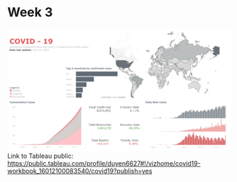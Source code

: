 # Week 3
![Tableau](https://github.com/trungduyen0220/coderschool-devC/blob/master/Week%203/covid19.gif)
Link to Tableau public: 
https://public.tableau.com/profile/duyen6627#!/vizhome/covid19-workbook_16012100083540/covid19?publish=yes